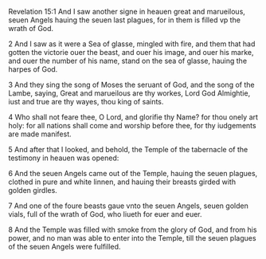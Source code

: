 Revelation 15:1 And I saw another signe in heauen great and marueilous, seuen Angels hauing the seuen last plagues, for in them is filled vp the wrath of God.

2 And I saw as it were a Sea of glasse, mingled with fire, and them that had gotten the victorie ouer the beast, and ouer his image, and ouer his marke, and ouer the number of his name, stand on the sea of glasse, hauing the harpes of God.

3 And they sing the song of Moses the seruant of God, and the song of the Lambe, saying, Great and marueilous are thy workes, Lord God Almightie, iust and true are thy wayes, thou king of saints.

4 Who shall not feare thee, O Lord, and glorifie thy Name? for thou onely art holy: for all nations shall come and worship before thee, for thy iudgements are made manifest.

5 And after that I looked, and behold, the Temple of the tabernacle of the testimony in heauen was opened:

6 And the seuen Angels came out of the Temple, hauing the seuen plagues, clothed in pure and white linnen, and hauing their breasts girded with golden girdles.

7 And one of the foure beasts gaue vnto the seuen Angels, seuen golden vials, full of the wrath of God, who liueth for euer and euer.

8 And the Temple was filled with smoke from the glory of God, and from his power, and no man was able to enter into the Temple, till the seuen plagues of the seuen Angels were fulfilled.
